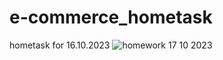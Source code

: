 # e-commerce_hometask
hometask for 16.10.2023
![homework 17 10 2023](https://github.com/Komroncube/e-commerce_hometask/assets/123753457/aa8d1285-67cc-4832-8fec-c090889cc43e)
